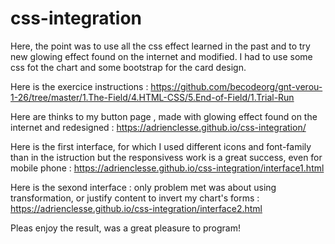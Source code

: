# css-integration

Here, the point was to use all the css effect learned in the past and to try new glowing effect found on the internet and modified.
I had to use some css fot the chart and some bootstrap for the card design.

Here is the exercice instructions : https://github.com/becodeorg/gnt-verou-1-26/tree/master/1.The-Field/4.HTML-CSS/5.End-of-Field/1.Trial-Run

Here are thinks to my button page , made with glowing effect found on the internet and redesigned : https://adrienclesse.github.io/css-integration/


Here is the first interface, for which I used different icons and font-family than in the istruction but the responsivess work is a great success, even for mobile phone : https://adrienclesse.github.io/css-integration/interface1.html

Here is the sexond interface : only problem met was about using transformation, or justify content to invert my chart's forms : https://adrienclesse.github.io/css-integration/interface2.html


Pleas enjoy the result, was a great pleasure to program!
